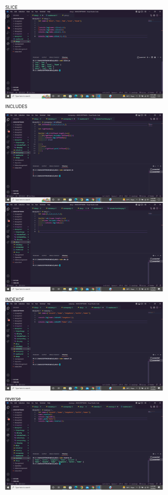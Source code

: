 SLICE
<img src="OutputImage\slice.png" alt="">

INCLUDES
<img src="IncludesTrueFalse.png" alt="">

<img src="OutputImage\nonrepeatingNo.png" alt="">

<img src="OutputImage\abc.png" alt="">

INDEXOF
<img src="OutputImage\indexof.png" alt="">

reverse
<img src="OutputImage\reverse.png" alt="">
